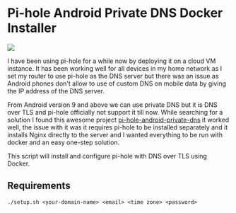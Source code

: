# Pi-hole Android Private DNS Docker Installer 

<img src="https://raw.githubusercontent.com/sreejithag/pi-hole-android-private-dns-docker/main/assets/banner.png"> <br/>

I have been using pi-hole for a while now by deploying it on a cloud VM instance. It has been working well for all devices in my home network as I set my router to use pi-hole as the DNS server but there was an issue as Android phones don't allow to use of custom DNS on mobile data by giving the IP address of the DNS server.

From Android version 9 and above we can use private DNS but it is DNS over TLS and pi-hole officially not support it till now. While searching for a solution I found this awesome project [pi-hole-android-private-dns](https://github.com/varunsridharan/pi-hole-android-private-dns) it worked well, the issue with it was it requires pi-hole to be installed separately and it installs Nginx directly to the server and I wanted everything to be run with docker and an easy one-step solution.

This script will install and configure pi-hole with DNS over TLS using Docker. 

## Requirements 

`./setup.sh <your-domain-name> <email> <time zone> <password>`

